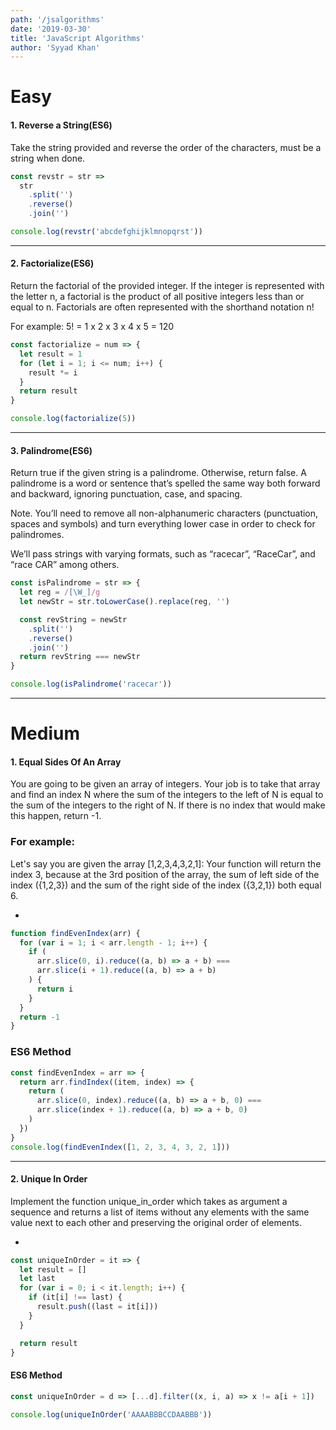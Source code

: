 ```yaml
---
path: '/jsalgorithms'
date: '2019-03-30'
title: 'JavaScript Algorithms'
author: 'Syyad Khan'
---
```


# Easy

#### 1. Reverse a String(ES6)

Take the string provided and reverse the order of the characters, must be a string when done.

```javascript
const revstr = str =>
  str
    .split('')
    .reverse()
    .join('')

console.log(revstr('abcdefghijklmnopqrst'))
```

---

#### 2. Factorialize(ES6)

Return the factorial of the provided integer. If the integer is represented with the letter n, a factorial is the product of all positive integers less than or equal to n. Factorials are often represented with the shorthand notation n!

For example: 5! = 1 x 2 x 3 x 4 x 5 = 120

```javascript
const factorialize = num => {
  let result = 1
  for (let i = 1; i <= num; i++) {
    result *= i
  }
  return result
}

console.log(factorialize(5))
```

---

#### 3. Palindrome(ES6)

Return true if the given string is a palindrome. Otherwise, return false. A palindrome is a word or sentence that’s spelled the same way both forward and backward, ignoring punctuation, case, and spacing.

Note. You’ll need to remove all non-alphanumeric characters (punctuation, spaces and symbols) and turn everything lower case in order to check for palindromes.

We’ll pass strings with varying formats, such as “racecar”, “RaceCar”, and “race CAR” among others.

```javascript
const isPalindrome = str => {
  let reg = /[\W_]/g
  let newStr = str.toLowerCase().replace(reg, '')

  const revString = newStr
    .split('')
    .reverse()
    .join('')
  return revString === newStr
}

console.log(isPalindrome('racecar'))
```

---

# Medium

#### 1. Equal Sides Of An Array

You are going to be given an array of integers. Your job is to take that array and find an index N where the sum of the integers to the left of N is equal to the sum of the integers to the right of N. If there is no index that would make this happen, return -1.

### For example:

Let's say you are given the array [1,2,3,4,3,2,1]:
Your function will return the index 3, because at the 3rd position of the array, the sum of left side of the index ({1,2,3}) and the sum of the right side of the index ({3,2,1}) both equal 6.

-

```javascript
function findEvenIndex(arr) {
  for (var i = 1; i < arr.length - 1; i++) {
    if (
      arr.slice(0, i).reduce((a, b) => a + b) ===
      arr.slice(i + 1).reduce((a, b) => a + b)
    ) {
      return i
    }
  }
  return -1
}
```

### ES6 Method

```javascript
const findEvenIndex = arr => {
  return arr.findIndex((item, index) => {
    return (
      arr.slice(0, index).reduce((a, b) => a + b, 0) ===
      arr.slice(index + 1).reduce((a, b) => a + b, 0)
    )
  })
}
console.log(findEvenIndex([1, 2, 3, 4, 3, 2, 1]))
```

---

#### 2. Unique In Order

Implement the function unique_in_order which takes as argument a sequence and returns a list of items without any elements with the same value next to each other and preserving the original order of elements.

-

```javascript
const uniqueInOrder = it => {
  let result = []
  let last
  for (var i = 0; i < it.length; i++) {
    if (it[i] !== last) {
      result.push((last = it[i]))
    }
  }

  return result
}
```

#### ES6 Method

```javascript
const uniqueInOrder = d => [...d].filter((x, i, a) => x != a[i + 1])

console.log(uniqueInOrder('AAAABBBCCDAABBB'))
```
